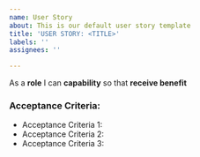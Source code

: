 ```yaml
---
name: User Story
about: This is our default user story template
title: 'USER STORY: <TITLE>'
labels: ''
assignees: ''

---
```


As a **role** I can **capability** so that **receive benefit**

### Acceptance Criteria:
- Acceptance Criteria 1:
- Acceptance Criteria 2:
- Acceptance Criteria 3:
